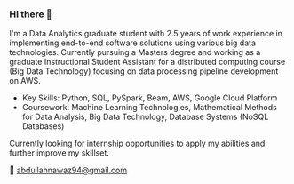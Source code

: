 ### Hi there 👋

I'm a Data Analytics graduate student with 2.5 years of work experience in implementing end-to-end software solutions using various big data technologies. 
Currently pursuing a Masters degree and working as a graduate Instructional Student Assistant for a distributed computing course (Big Data Technology) focusing on data processing pipeline development on AWS.

- Key Skills: Python, SQL, PySpark, Beam, AWS, Google Cloud Platform
- Coursework: Machine Learning Technologies, Mathematical Methods for Data Analysis, Big Data Technology, Database Systems (NoSQL Databases)

Currently looking for internship opportunities to apply my abilities and further improve my skillset.

💬 abdullahnawaz94@gmail.com


<!--
**khan85/khan85** is a ✨ _special_ ✨ repository because its `README.md` (this file) appears on your GitHub profile.

Here are some ideas to get you started:

- 🔭 I’m currently working on ...
- 🌱 I’m currently learning ...
- 👯 I’m looking to collaborate on ...
- 🤔 I’m looking for help with ...
- 💬 Ask me about ...
- 📫 How to reach me: ...
- 😄 Pronouns: ...
- ⚡ Fun fact: ...
-->
